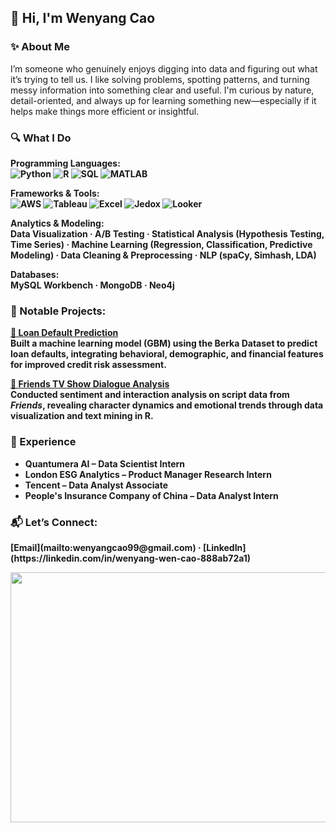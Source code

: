 <h2>👋 Hi, I'm Wenyang Cao</h2>

<h3>✨ <strong>About Me</strong></h3>
I’m someone who genuinely enjoys digging into data and figuring out what it’s trying to tell us. I like solving problems, spotting patterns, and turning messy information into something clear and useful. I'm curious by nature, detail-oriented, and always up for learning something new—especially if it helps make things more efficient or insightful.</p>

<h3>🔍 What I Do</h3>
<p><b>Programming Languages:<br>
<img src="https://img.shields.io/badge/Python-3776AB?logo=python&logoColor=white" alt="Python">
<img src="https://img.shields.io/badge/R-276DC3?logo=r&logoColor=white" alt="R">
<img src="https://img.shields.io/badge/SQL-4479A1?logo=mysql&logoColor=white" alt="SQL">
<img src="https://img.shields.io/badge/MATLAB-orange?logo=mathworks&logoColor=white" alt="MATLAB">
</p>

<p><b>Frameworks & Tools:</b><br>
<img src="https://img.shields.io/badge/AWS-232F3E?logo=amazon-aws&logoColor=white" alt="AWS">
<img src="https://img.shields.io/badge/Tableau-E97627?logo=tableau&logoColor=white" alt="Tableau">
<img src="https://img.shields.io/badge/Excel-217346?logo=microsoft-excel&logoColor=white" alt="Excel">
<img src="https://img.shields.io/badge/Jedox-004E95?logo=google-analytics&logoColor=white" alt="Jedox">
<img src="https://img.shields.io/badge/Looker-4285F4?logo=looker&logoColor=white" alt="Looker">
</p>

<p><b>Analytics & Modeling:</b><br>
Data Visualization · A/B Testing · Statistical Analysis (Hypothesis Testing, Time Series) · Machine Learning (Regression, Classification, Predictive Modeling) · Data Cleaning & Preprocessing · NLP (spaCy, Simhash, LDA)
</p>

<p><b>Databases:</b><br>
MySQL Workbench · MongoDB · Neo4j
</p>

<h3>🚀 Notable Projects:</h3>

<p>
<b><a href="https://github.com/gcwyd1209/Loan-Default-Prediction" target="_blank">🔗 Loan Default Prediction</a></b><br>
Built a machine learning model (GBM) using the Berka Dataset to predict loan defaults, integrating behavioral, demographic, and financial features for improved credit risk assessment.

<b><a href="https://github.com/gcwyd1209/friends" target="_blank">🔗 Friends TV Show Dialogue Analysis</a></b><br>
Conducted sentiment and interaction analysis on script data from *Friends*, revealing character dynamics and emotional trends through data visualization and text mining in R.

</p>


<h3>💼 Experience</h3>

<ul>
  <li><b>Quantumera AI</b> – Data Scientist Intern</li>
  <li><b>London ESG Analytics</b> – Product Manager Research Intern</li>
  <li><b>Tencent</b> – Data Analyst Associate</li>
  <li><b>People's Insurance Company of China</b> – Data Analyst Intern</li>
</ul>

<h3>📬 Let’s Connect:</h3>
<p>
[Email](mailto:wenyangcao99@gmail.com) · [LinkedIn](https://linkedin.com/in/wenyang-wen-cao-888ab72a1)  
</p>


<div style="text-align: center;">
  <img src="https://github.com/user-attachments/assets/78cce2a8-d1f6-45a6-967f-8a94638ee10a" width="900" height="400"/>
</div>

